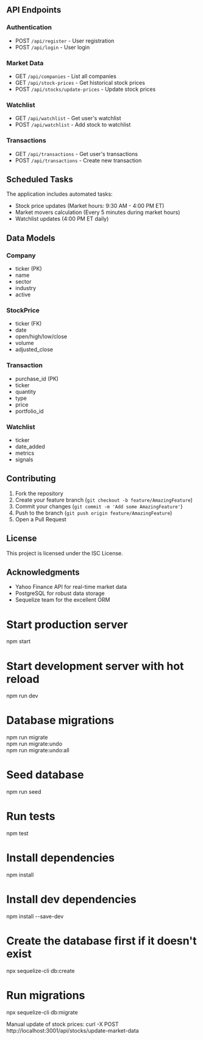   

## API Endpoints  

### Authentication  
- POST `/api/register` - User registration  
- POST `/api/login` - User login  

### Market Data  
- GET `/api/companies` - List all companies  
- GET `/api/stock-prices` - Get historical stock prices  
- POST `/api/stocks/update-prices` - Update stock prices  

### Watchlist  
- GET `/api/watchlist` - Get user's watchlist  
- POST `/api/watchlist` - Add stock to watchlist  

### Transactions  
- GET `/api/transactions` - Get user's transactions  
- POST `/api/transactions` - Create new transaction  

## Scheduled Tasks  
The application includes automated tasks:  
- Stock price updates (Market hours: 9:30 AM - 4:00 PM ET)  
- Market movers calculation (Every 5 minutes during market hours)  
- Watchlist updates (4:00 PM ET daily)  

## Data Models  

### Company  
- ticker (PK)  
- name  
- sector  
- industry  
- active  

### StockPrice  
- ticker (FK)  
- date  
- open/high/low/close  
- volume  
- adjusted_close  

### Transaction  
- purchase_id (PK)  
- ticker  
- quantity  
- type  
- price  
- portfolio_id  

### Watchlist  
- ticker  
- date_added  
- metrics  
- signals  

## Contributing  
1. Fork the repository  
2. Create your feature branch (`git checkout -b feature/AmazingFeature`)  
3. Commit your changes (`git commit -m 'Add some AmazingFeature'`)  
4. Push to the branch (`git push origin feature/AmazingFeature`)  
5. Open a Pull Request  

## License  
This project is licensed under the ISC License.  

## Acknowledgments  
- Yahoo Finance API for real-time market data  
- PostgreSQL for robust data storage  
- Sequelize team for the excellent ORM  
# Start production server  
npm start  

# Start development server with hot reload  
npm run dev  

# Database migrations  
npm run migrate  
npm run migrate:undo  
npm run migrate:undo:all  

# Seed database  
npm run seed  

# Run tests  
npm test  


# Install dependencies  
npm install  

# Install dev dependencies  
npm install --save-dev  

# Create the database first if it doesn't exist  
npx sequelize-cli db:create  

# Run migrations  
npx sequelize-cli db:migrate  

Manual update of stock prices: curl -X POST http://localhost:3001/api/stocks/update-market-data

